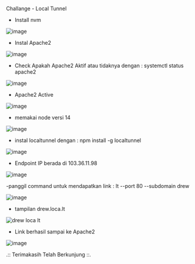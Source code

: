 Challange - Local Tunnel 

- Install nvm

![image](https://github.com/Drewsans/devops17-dumbways-Tesar-Nurrizky/assets/118201274/89d7463d-e629-41c2-b68e-e05cfb669f38)

- Instal Apache2

![image](https://github.com/Drewsans/devops17-dumbways-Tesar-Nurrizky/assets/118201274/329eec2b-9eeb-4d1d-b57f-4e2aaf5e98f9)

- Check Apakah Apache2 Aktif atau tidaknya dengan : systemctl status apache2

![image](https://github.com/Drewsans/devops17-dumbways-Tesar-Nurrizky/assets/118201274/d865aae6-a28f-4418-b5e3-3e8bca755b4a)

- Apache2 Active

![image](https://github.com/Drewsans/devops17-dumbways-Tesar-Nurrizky/assets/118201274/a76feff5-53a1-4885-a9de-a12e95a4ef7a)

- memakai node versi 14

![image](https://github.com/Drewsans/devops17-dumbways-Tesar-Nurrizky/assets/118201274/a058a782-7578-4bc0-ade6-f90145ab6d23)

- instal localtunnel dengan : npm install -g localtunnel

![image](https://github.com/Drewsans/devops17-dumbways-Tesar-Nurrizky/assets/118201274/6b2ea1e5-2d06-4c8e-8331-05109735a513)

- Endpoint IP berada di 103.36.11.98

![image](https://github.com/Drewsans/devops17-dumbways-Tesar-Nurrizky/assets/118201274/63890c2e-4186-423c-86f0-e1a47c4e74c2)

-panggil command untuk mendapatkan link : lt --port 80 --subdomain drew

![image](https://github.com/Drewsans/devops17-dumbways-Tesar-Nurrizky/assets/118201274/68434404-63a0-4667-9afc-85e7e721a2d5)

- tampilan drew.loca.lt

![drew loca lt](https://github.com/Drewsans/devops17-dumbways-Tesar-Nurrizky/assets/118201274/86aa698b-8956-4e0b-a7a6-f951907c8291)

- Link berhasil sampai ke Apache2

![image](https://github.com/Drewsans/devops17-dumbways-Tesar-Nurrizky/assets/118201274/6b13efce-89fb-42e3-98d5-b1d84ea48e2e)

.:: Terimakasih Telah Berkunjung ::.

